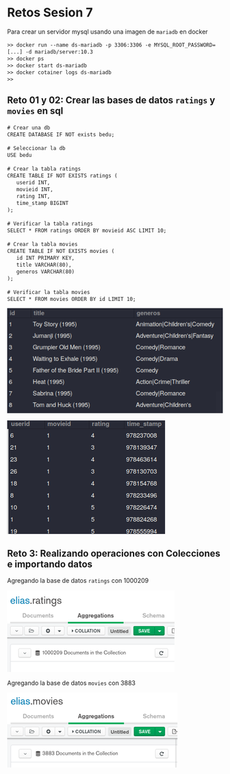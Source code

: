 
# Retos Sesion 7 

Para crear un servidor mysql usando una imagen de `mariadb` en docker
```linux
>> docker run --name ds-mariadb -p 3306:3306 -e MYSQL_ROOT_PASSWORD=[...] -d mariadb/server:10.3 
>> docker ps 
>> docker start ds-mariadb
>> docker cotainer logs ds-mariadb
>> 
```

## Reto 01 y 02: Crear las bases de datos `ratings` y `movies` en sql 
```mysql
# Crear una db
CREATE DATABASE IF NOT exists bedu;

# Seleccionar la db
USE bedu

# Crear la tabla ratings 
CREATE TABLE IF NOT EXISTS ratings (
   userid INT, 
   movieid INT, 
   rating INT, 
   time_stamp BIGINT
);

# Verificar la tabla ratings 
SELECT * FROM ratings ORDER BY movieid ASC LIMIT 10;

# Crear la tabla movies  
CREATE TABLE IF NOT EXISTS movies (
   id INT PRIMARY KEY, 
   title VARCHAR(80), 
   generos VARCHAR(80)
); 

# Verificar la tabla movies 
SELECT * FROM movies ORDER BY id LIMIT 10;
```

![sql_movies](movies_sql.png)

![sql_movies](ratings_sql.png)


## Reto 3: Realizando operaciones con Colecciones e importando datos 
Agregando la base de datos `ratings` con 1000209

![mongo_ratigs](ratings_mongo.png)

Agregando la base de datos `movies` con 3883 
 
![mongo_ratigs](movies_mongos.png)




